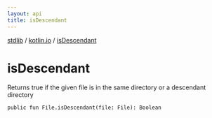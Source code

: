 ```yaml
---
layout: api
title: isDescendant
---
```

[stdlib](../index.html) / [kotlin.io](index.html) / [isDescendant](isDescendant.html)

# isDescendant
Returns true if the given file is in the same directory or a descendant directory
```
public fun File.isDescendant(file: File): Boolean
```
